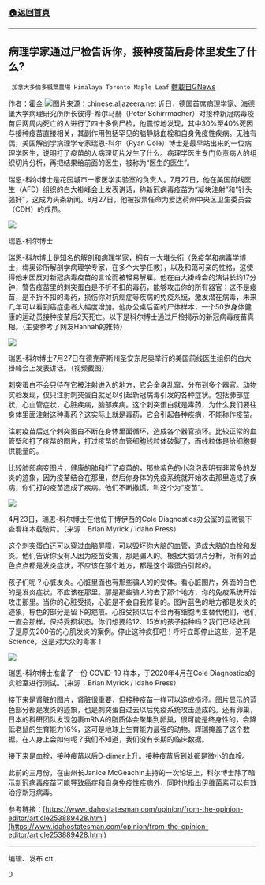 ###  [:house:返回首頁](https://github.com/ourhimalayas/txt)
---


## 病理学家通过尸检告诉你，接种疫苗后身体里发生了什么?
` 加拿大多倫多楓葉農場 Himalaya Toronto Maple Leaf` [轉載自GNews](https://gnews.org/zh-hans/1536578/)

作者：霍金
![](https://assets.gnews.org/wp-content/uploads/2021/09/shutterstock_1680091963-copy.jpg)图片来源：chinese.aljazeera.net
近日，德国首席病理学家、海德堡大学病理研究所所长彼得-希尔马赫（Peter Schirrmacher）对接种新冠病毒疫苗后两周内死亡的人进行了四十多例尸检，他震惊地发现，其中30%至40%死因与接种疫苗直接相关，其副作用包括罕见的脑静脉血栓和自身免疫性疾病。无独有偶，美国解剖学病理学专家瑞恩-科尔（Ryan Cole）博士是最早站出来的一位病理学医生，说明打了疫苗的人病理切片发生了什么。病理学医生专门负责病人的组织切片分析，再把结果给前面的医生，被称为“医生的医生”。

瑞恩-科尔博士是花园城市一家医学实验室的负责人。7月27日，他在美国前线医生（AFD）组织的白大褂峰会上发表讲话，称新冠病毒疫苗为“凝块注射”和“针头强奸”，这成为头条新闻。8月27日，他被投票任命为爱达荷州中央区卫生委员会（CDH）的成员。

![](https://lh5.googleusercontent.com/tgQGagKhtG_a0BAABhPXNfT8pkevxML22tMZY3n1IMxWBSJ3ZZb6XEet2KTBQW5ztKCQh6a-bRI6nhAFPPM0-WyqxtZ5KpqG7-bUkAs8igDfe_8l1zgZ6QGzDNFBxZ1w35EWDZPn4rAbepClIA=s0)

瑞恩-科尔博士

瑞恩-科尔博士是知名的解剖和病理学家，拥有一大堆头衔（免疫学和病毒学博士，梅奥诊所解剖学病理学专家，在多个大学任教），以及和蔼可亲的性格，这使得他未因反对新冠病毒疫苗的言论而被轻易解雇。他在白大褂峰会的演讲长约17分钟，警告疫苗里的刺突蛋白是不折不扣的毒药，能够攻击你的所有器官；这不是疫苗，是不折不扣的毒药，损伤你对抗癌症等疾病的免疫系统，激发潜在病毒，未来几年可以看到癌症患者大幅度增加。他办公桌后面的尸体样本，一个50岁身体健康的运动员接种疫苗后2天死亡。以下是科尔博士通过尸检揭示的新冠病毒疫苗真相。（主要参考了网友Hannah的推特）

![](https://lh6.googleusercontent.com/u5Fo1AV9cn8qbCTEaQ7oGBtWLPpvZSWvlaXMuB9Fpr2OLXgbBkqlE0TLybF-SQmYLS-wxxGcr3Q5nz_s_gXS1qp19yk29jVJAnDURpZYIDostrtphYpU1fyPzFCcIgPQ6f0aN_wqhmWmKYXniw=s0)

瑞恩-科尔博士7月27日在德克萨斯州圣安东尼奥举行的美国前线医生组织的白大褂峰会上发表讲话。（视频截图）

刺突蛋白不会只待在它被注射进入的地方，它会全身乱窜，分布到多个器官。动物实验发现，仅只注射刺突蛋白就足以引起新冠病毒引发的各种症状。包括肺部症状，心血管症状，心脏疾病，脑部疾病。这个刺突蛋白就是毒药，为什么我们要往身体里面注射这种毒药？这实际上就是毒药，它会引起各种疾病，不能称作疫苗。

注射疫苗后这个刺突蛋白不断在身体里面循环，造成各个器官损坏。比较正常的血管壁和打了疫苗的图片，打过疫苗的血管细胞线粒体破裂了，而线粒体是给细胞提供能量的。

比较肺部病变图片，健康的肺和打了疫苗的，那些紫色的小泡泡表明有非常多的发炎的迹象，因为疫苗结合在那里，然后你身体的免疫系统就开始攻击那里造成了疾病，你们打的疫苗造成了疾病。他们不断撒谎，叫这个为“疫苗”。

![](https://lh6.googleusercontent.com/pmPYHDqoMASvfWWDtYrYc-dfSy4ymt-cBdvhFkxkbOuIJxq8ZkGIs5A6nBfxCcoB-buMykmfRhy1cKUucDbla1I8sw7pHO0acn_Tm6pghFgGQKuzwpSnb-CsmFj5n6Pbn74qrC_dFLhlOm8qtw=s0)

4月23日，瑞恩-科尔博士在他位于博伊西的Cole Diagnostics办公室的显微镜下查看样本载玻片。（来源：Brian Myrick / Idaho Press）

这个刺突蛋白还可以穿过血脑屏障，可以毁坏你大脑的血管，造成大脑的血栓和发炎。他们告诉你没有人因为疫苗受害，那是骗人的。根据大脑切片分析，所有的蓝色点点都是发炎症状，不应该在那个地方，都是这个毒蛋白引起的。

孩子们呢？心脏发炎。心脏里面也有那些骗人的的受体。看心脏图片，外面的白色的是发炎症状，不应该在那里。那是那些骗人的去了那个地方，你的免疫系统开始攻击那里。当你的心脏受损，心脏是不会自我修复的。图片蓝色的地方都是发炎的迹象，棕色的部分是留下的疤痕。心脏受损以后不会再有细胞再生替代他们，他们一直会那样，保持受损状态。你们想要给12、15岁的孩子接种吗？我们已经收到了是原先200倍的心肌发炎的案例。停止这种疯狂吧！呼吁立即停止这些，这不是Science，这是对大众的毒害！

![](https://lh6.googleusercontent.com/FmKgLLSx0NTZvgjdSdEjhHWIjdcAXlrppvOU6zHvuYaPE_v4mtSu7dDT-dJi4IhvWlDd-TRQVeizyTgju8DMRzmW1tqWBeQXJTyz6PhHrtrwNtALp27Cil8ZdiocRFQnJ_q_tFrHr78IYea-zg=s0)

瑞恩-科尔博士准备了一份 COVID-19 样本，于2020年4月在Cole Diagnostics的实验室进行测试。（来源：Brian Myrick / Idaho Press）

接下来是肾脏的图片，肾脏很重要，但接种疫苗一样可以造成损坏。图片显示的蓝色部分都是发炎的迹象，也是刺突蛋白过去以后免疫系统攻击造成的。还有卵巢，日本的科研团队发现包裹mRNA的脂质体会聚集到卵巢，很可能是终身性的，会降低老鼠的生育能力16%，这可是地球上生育能力最强的动物。辉瑞掩盖了这个数据。在人身上会如何呢？我们不知道，我们没有长期的临床数据。

接下来是血栓，接种疫苗以后D-dimer上升。接种疫苗后到处都是微小的血栓。

此前的三月份，在由州长Janice McGeachin主持的一次论坛上，科尔博士除了暗示新冠病毒疫苗可能导致癌症和自身免疫性疾病外，同时也指出伊维菌素可以有效治疗新冠病毒。

参考链接：[https://www.idahostatesman.com/opinion/from-the-opinion-editor/article253889428.html](https://www.idahostatesman.com/opinion/from-the-opinion-editor/article253889428.html)

* * *

编辑、发布 ctt

0

